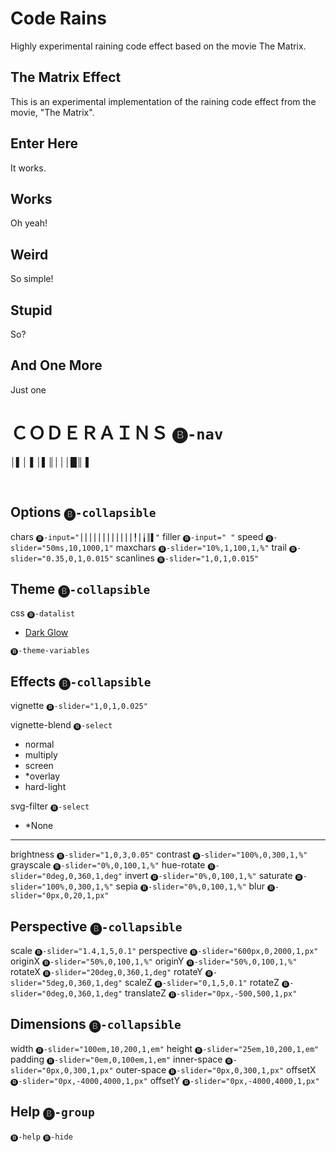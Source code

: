 # Code Rains
Highly experimental raining code effect based on the movie The Matrix.

## The Matrix Effect
This is an experimental implementation of the raining code effect from the movie, "The Matrix".

## Enter Here
It works.

## Works
Oh yeah!

## Weird
So simple!

## Stupid
So?

## And One More
Just one

# ＣＯＤＥＲＡＩＮＳ `🅑-nav`

 │▌│ ▌│▌║│││█║ ▌

<br>

## Options `🅑-collapsible`

chars `🅑-input="⎮⎮⎮⎮⎮⎮⎮⎮⎮⎮⎮⎮╿⎮╽║▌"`
filler `🅑-input=" "`
speed `🅑-slider="50ms,10,1000,1"`
maxchars `🅑-slider="10%,1,100,1,%"`
trail `🅑-slider="0.35,0,1,0.015"`
scanlines `🅑-slider="1,0,1,0.015"`

## Theme `🅑-collapsible`

css `🅑-datalist`
- [Dark Glow](https://gist.github.com/c6d0a4d16b627d72563b43b60a164c31)

`🅑-theme-variables`

## Effects `🅑-collapsible`

vignette `🅑-slider="1,0,1,0.025"`

vignette-blend `🅑-select`
- normal
- multiply
- screen
- *overlay
- hard-light

svg-filter `🅑-select`
- *None

---

brightness `🅑-slider="1,0,3,0.05"`
contrast `🅑-slider="100%,0,300,1,%"`
grayscale `🅑-slider="0%,0,100,1,%"`
hue-rotate `🅑-slider="0deg,0,360,1,deg"`
invert `🅑-slider="0%,0,100,1,%"`
saturate `🅑-slider="100%,0,300,1,%"`
sepia `🅑-slider="0%,0,100,1,%"`
blur `🅑-slider="0px,0,20,1,px"`

## Perspective `🅑-collapsible`

scale `🅑-slider="1.4,1,5,0.1"`
perspective `🅑-slider="600px,0,2000,1,px"`
originX `🅑-slider="50%,0,100,1,%"`
originY `🅑-slider="50%,0,100,1,%"`
rotateX `🅑-slider="20deg,0,360,1,deg"`
rotateY `🅑-slider="5deg,0,360,1,deg"`
scaleZ `🅑-slider="0,1,5,0.1"`
rotateZ `🅑-slider="0deg,0,360,1,deg"`
translateZ `🅑-slider="0px,-500,500,1,px"`

## Dimensions `🅑-collapsible`

width `🅑-slider="100em,10,200,1,em"`
height `🅑-slider="25em,10,200,1,em"`
padding `🅑-slider="0em,0,100em,1,em"`
inner-space `🅑-slider="0px,0,300,1,px"`
outer-space `🅑-slider="0px,0,300,1,px"`
offsetX `🅑-slider="0px,-4000,4000,1,px"`
offsetY `🅑-slider="0px,-4000,4000,1,px"`

## Help `🅑-group`

`🅑-help`
`🅑-hide`